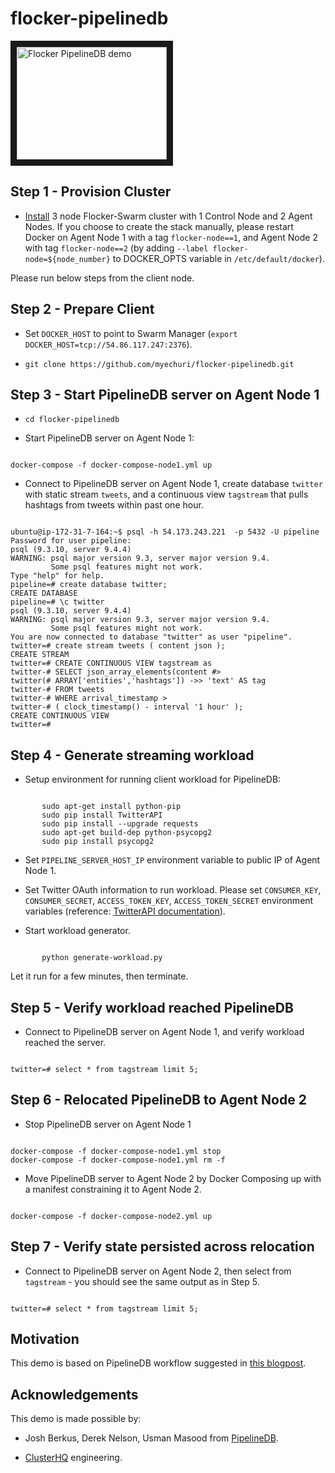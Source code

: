 # flocker-pipelinedb

<a href="http://www.youtube.com/watch?feature=player_embedded&v=dYztp_c2eiQ" target="_blank"><img src="http://img.youtube.com/vi/dYztp_c2eiQ/0.jpg" alt="Flocker PipelineDB demo" width="240" height="180" border="10" /></a>

Step 1 - Provision Cluster
--------------------------

* [Install](https://docs.clusterhq.com/en/latest/docker-integration/cloudformation.html) 3 node Flocker-Swarm cluster with 1 Control Node and 2 Agent Nodes. If you choose to create the stack manually, please restart Docker on Agent Node 1 with a tag ``flocker-node==1``, and Agent Node 2 with tag ``flocker-node==2`` (by adding ``--label flocker-node=${node_number}`` to DOCKER_OPTS variable in ``/etc/default/docker``).

Please run below steps from the client node.

Step 2 - Prepare Client
-----------------------


* Set ``DOCKER_HOST`` to point to Swarm Manager (``export DOCKER_HOST=tcp://54.86.117.247:2376``).

* ``git clone https://github.com/myechuri/flocker-pipelinedb.git``

Step 3 - Start PipelineDB server on Agent Node 1
------------------------------------------------

* ``cd flocker-pipelinedb``

* Start PipelineDB server on Agent Node 1:
<pre><code>
docker-compose -f docker-compose-node1.yml up
</code></pre>

* Connect to PipelineDB server on Agent Node 1, create database ``twitter`` with static stream ``tweets``, and a continuous view ``tagstream`` that pulls hashtags from tweets within past one hour.

<pre><code>
ubuntu@ip-172-31-7-164:~$ psql -h 54.173.243.221  -p 5432 -U pipeline 
Password for user pipeline: 
psql (9.3.10, server 9.4.4)
WARNING: psql major version 9.3, server major version 9.4.
         Some psql features might not work.
Type "help" for help.
pipeline=# create database twitter;
CREATE DATABASE
pipeline=# \c twitter
psql (9.3.10, server 9.4.4)
WARNING: psql major version 9.3, server major version 9.4.
         Some psql features might not work.
You are now connected to database "twitter" as user "pipeline".
twitter=# create stream tweets ( content json );
CREATE STREAM
twitter=# CREATE CONTINUOUS VIEW tagstream as
twitter-# SELECT json_array_elements(content #>
twitter(# ARRAY['entities','hashtags']) ->> 'text' AS tag
twitter-# FROM tweets
twitter-# WHERE arrival_timestamp > 
twitter-# ( clock_timestamp() - interval '1 hour' );
CREATE CONTINUOUS VIEW
twitter=# 
</code></pre>

Step 4 - Generate streaming workload
------------------------------------

* Setup environment for running client workload for PipelineDB:
<pre><code>
       sudo apt-get install python-pip
       sudo pip install TwitterAPI
       sudo pip install --upgrade requests
       sudo apt-get build-dep python-psycopg2
       sudo pip install psycopg2
</code></pre>

* Set ``PIPELINE_SERVER_HOST_IP`` environment variable to public IP of Agent Node 1.

* Set Twitter OAuth information to run workload. Please set ``CONSUMER_KEY``, ``CONSUMER_SECRET``, ``ACCESS_TOKEN_KEY``, ``ACCESS_TOKEN_SECRET`` environment variables (reference: [TwitterAPI documentation](https://dev.twitter.com/oauth/overview/application-owner-access-tokens)).

* Start workload generator.
<pre><code>
       python generate-workload.py
</code></pre>

Let it run for a few minutes, then terminate.

Step 5 - Verify workload reached PipelineDB
-------------------------------------------

* Connect to PipelineDB server on Agent Node 1, and verify workload reached the server.
<pre><code>
twitter=# select * from tagstream limit 5;
</code></pre>

Step 6 - Relocated PipelineDB to Agent Node 2
---------------------------------------------

* Stop PipelineDB server on Agent Node 1
<pre><code>
docker-compose -f docker-compose-node1.yml stop
docker-compose -f docker-compose-node1.yml rm -f
</code></pre>

* Move PipelineDB server to Agent Node 2 by Docker Composing up with a manifest constraining it to Agent Node 2.
<pre><code>
docker-compose -f docker-compose-node2.yml up
</code></pre>

Step 7 - Verify state persisted across relocation
-------------------------------------------------

* Connect to PipelineDB server on Agent Node 2, then select from ``tagstream`` - you should see the same output as in Step 5.
<pre><code>
twitter=# select * from tagstream limit 5;
</code></pre>

Motivation
----------

This demo is based on PipelineDB workflow suggested in [this blogpost](http://www.databasesoup.com/2015/07/pipelinedb-streaming-postgres.html).

Acknowledgements
----------------

This demo is made possible by:

* Josh Berkus, Derek Nelson, Usman Masood from [PipelineDB](https://www.pipelinedb.com).

* [ClusterHQ](https://clusterhq.com) engineering.
